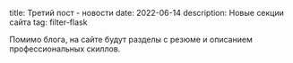 title: Третий пост - новости
date: 2022-06-14
description: Новые секции сайта
tag: filter-flask

Помимо блога, на сайте будут разделы с резюме и описанием профессиональных скиллов.